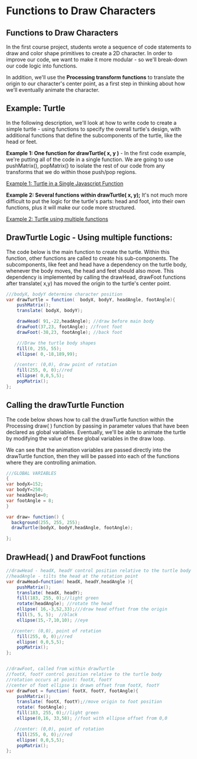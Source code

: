 # Functions to Draw Characters

## Functions to Draw Characters

In the first course project, students wrote a sequence of code statements to draw and color shape primitives to create a 2D character. In order to improve our code, we want to make it more modular - so we'll break-down our code logic into functions.

In addition, we'll use the **Processing transform functions** to translate the origin to our character's center point, as a first step in thinking about how we'll eventually animate the character.

## Example:  Turtle

In the following description, we'll look at how to write code to create a simple turtle - using functions to specify the overall turtle's design, with additional functions that define the subcomponents of the turtle, like the head or feet.

**Example 1: One function for drawTurtle\( x, y \)** - In the first code example, we're putting all of the code in a single function. We are going to use pushMatrix\(\), popMatrix\(\) to isolate the rest of our code from any transforms that we do within those push/pop regions.

[Example 1: Turtle in a Single Javascript Function ](https://www.khanacademy.org/computer-programming/turtle_version1/6054458239942656)

**Example 2: Several functions within drawTurtle\( x, y\);** It's not much more difficult to put the logic for the turtle's parts: head and foot, into their own functions, plus it will make our code more structured.

[Example 2: Turtle using multiple functions](https://www.khanacademy.org/computer-programming/turtle/5949969377984512)

## DrawTurtle Logic - Using multiple functions:

The code below is the main function to create the turtle. Within this function, other functions are called to create his sub-components. The subcomponents, like feet and head have a dependency on the turtle body, whenever the body moves, the head and feet should also move. This dependency is implemented by calling the drawHead, drawFoot functions after translate\( x,y\) has moved the origin to the turtle's center point.

```java
///bodyX, bodyY determine character position
var drawTurtle = function(  bodyX, bodyY, headAngle, footAngle){
    pushMatrix();
    translate( bodyX, bodyY);

    drawHead( 91,-22,headAngle); //draw before main body
    drawFoot(37,23, footAngle); //front foot
    drawFoot(-38,23, footAngle); //back foot

    ///Draw the turtle body shapes
    fill(0, 255, 55);
    ellipse( 0,-18,189,99);

   //center: (0,0), draw point of rotation
    fill(255, 0, 0);//red 
    ellipse( 0,0,5,5);
    popMatrix();
};
```

## Calling the drawTurtle Function

The code below shows how to call the drawTurtle function within the Processing draw\( \) function by passing in parameter values that have been declared as global variables. Eventually, we'll be able to animate the turtle by modifying the value of these global variables in the draw loop.

We can see that the animation variables are passed directly into the drawTurtle function, then they will be passed into each of the functions where they are controlling animation.

```java
///GLOBAL VARIABLES
{
var bodyX=152;
var bodyY=250;
var headAngle=0;
var footAngle = 8;
}

var draw= function() {
  background(255, 255, 255);
  drawTurtle(bodyX, bodyY,headAngle, footAngle);   

};
```

## DrawHead\( \) and DrawFoot functions

```java
//drawHead - headX, headY control position relative to the turtle body
//headAngle - tilts the head at the rotation point
var drawHead=function( headX, headY,headAngle ){
    pushMatrix();
    translate( headX, headY);
    fill(183, 255, 0);//light green
    rotate(headAngle); //rotate the head
    ellipse( 16,-3,52,33);///draw head offset from the origin
    fill(5, 5, 5);  //black
    ellipse(15,-7,10,10); //eye

  //center: (0,0), point of rotation
    fill(255, 0, 0);//red
    ellipse( 0,0,5,5);
    popMatrix();
};


//drawFoot, called from within drawTurtle
//footX, footY control position relative to the turtle body
//rotation occurs at point: footX, footY
//center of foot ellipse is drawn offset from footX, footY 
var drawFoot = function( footX, footY, footAngle){
    pushMatrix();
    translate( footX, footY);//move origin to foot position
    rotate( footAngle);
    fill(183, 255, 0);//light green
    ellipse(0,16, 33,58); //foot with ellipse offset from 0,0

   //center: (0,0), point of rotation
    fill(255, 0, 0);//red
    ellipse( 0,0,5,5);
    popMatrix();
};
```

